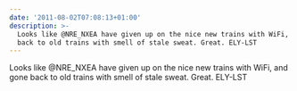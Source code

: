 ```yaml
---
date: '2011-08-02T07:08:13+01:00'
description: >-
  Looks like @NRE_NXEA have given up on the nice new trains with WiFi, and gone
  back to old trains with smell of stale sweat. Great. ELY-LST
---
```

Looks like @NRE_NXEA have given up on the nice new trains with WiFi, and gone back to old trains with smell of stale sweat. Great. ELY-LST

